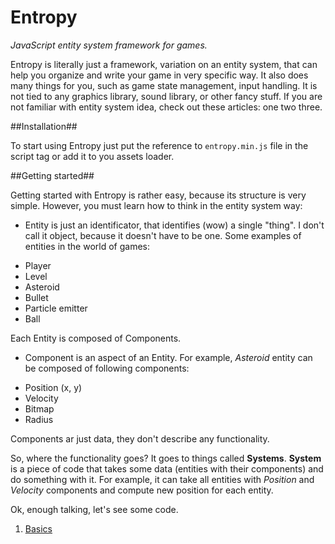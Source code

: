 Entropy
=======

_JavaScript entity system framework for games._

Entropy is literally just a framework, variation on an entity system, that can help you organize and write your game in very specific way. It also does many things for you, such as game state management, input handling. It is not tied to any graphics library, sound library, or other fancy stuff. If you are not familiar with entity system idea, check out these articles: one two three.

##Installation##

To start using Entropy just put the reference to `entropy.min.js` file in the script tag or add it to you assets loader.

##Getting started##

Getting started with Entropy is rather easy, because its structure is very simple. However, you must learn how to think in the entity system way:
- Entity is just an identificator, that identifies (wow) a single "thing". I don't call it object, because it doesn't have to be one. Some examples of entities in the world of games:
 * Player
 * Level
 * Asteroid
 * Bullet
 * Particle emitter
 * Ball

  Each Entity is composed of Components.

- Component is an aspect of an Entity. For example, _Asteroid_ entity can be composed of following components:
 * Position (x, y)
 * Velocity
 * Bitmap
 * Radius

 Components ar just data, they don't describe any functionality.

So, where the functionality goes? It goes to things called __Systems__. __System__ is a piece of code that takes some data (entities with their components) and do something with it.
For example, it can take all entities with _Position_ and _Velocity_ components and compute new position for each entity. 

Ok, enough talking, let's see some code.

1. [Basics](sss)